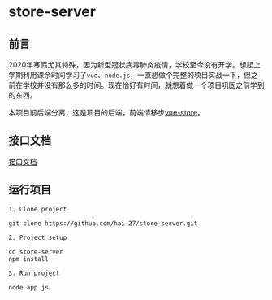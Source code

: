 # store-server

## 前言

2020年寒假尤其特殊，因为新型冠状病毒肺炎疫情，学校至今没有开学。想起上学期利用课余时间学习了`vue`、`node.js`，一直想做个完整的项目实战一下，但之前在学校并没有那么多的时间。现在恰好有时间，就想着做一个项目巩固之前学到的东西。 

本项目前后端分离，这是项目的后端，前端请移步[vue-store](https://github.com/hai-27/vue-store)。

## 接口文档

[接口文档](https://github.com/hai-27/store-server/blob/master/docs/API.md)

## 运行项目
```
1. Clone project

git clone https://github.com/hai-27/store-server.git

2. Project setup

cd store-server
npm install

3. Run project

node app.js
```
